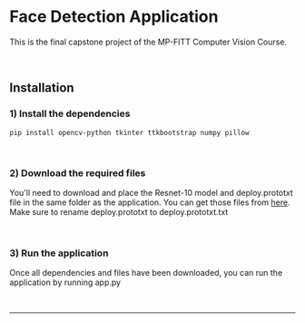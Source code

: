 # Face Detection Application
This is the final capstone project of the MP-FITT Computer Vision Course.

<br>

## Installation

### 1) Install the dependencies

```
pip install opencv-python tkinter ttkbootstrap numpy pillow
```

<br>

### 2) Download the required files

You'll need to download and place the Resnet-10 model and deploy.prototxt file in the same folder as the application. You can get those files from [here](https://github.com/spmallick/learnopencv/tree/master/FaceDetectionComparison/models).
Make sure to rename deploy.prototxt to deploy.prototxt.txt

<br>

### 3) Run the application

Once all dependencies and files have been downloaded, you can run the application by running app.py

<br>

---
